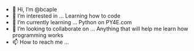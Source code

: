 - 👋 Hi, I’m @bcaple
- 👀 I’m interested in ...
      Learning how to code
- 🌱 I’m currently learning ...
    Python on PY4E.com
- 💞️ I’m looking to collaborate on ...
  Anything that will help me learn how programming works
- 📫 How to reach me ...

<!---
bcaple/bcaple is a ✨ special ✨ repository because its `README.md` (this file) appears on your GitHub profile.
You can click the Preview link to take a look at your changes.
--->
